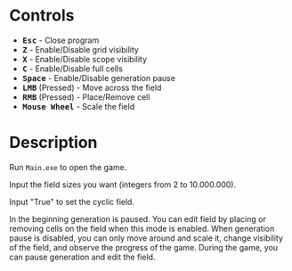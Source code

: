 # Controls
- <kbd>**Esc**</kbd> - Close program
- <kbd>**Z**</kbd> - Enable/Disable grid visibility
- <kbd>**X**</kbd> - Enable/Disable scope visibility
- <kbd>**C**</kbd> - Enable/Disable full cells
- <kbd>**Space**</kbd> - Enable/Disable generation pause
- <kbd>**LMB**</kbd> (Pressed) - Move across the field
- <kbd>**RMB**</kbd> (Pressed) - Place/Remove cell
- <kbd>**Mouse Wheel**</kbd> - Scale the field

# Description
Run `Main.exe` to open the game.

Input the field sizes you want (integers from 2 to 10.000.000).

Input "True" to set the cyclic field.

In the beginning generation is paused. You can edit field by placing or removing cells on the field when this mode is enabled.
When generation pause is disabled, you can only move around and scale it, change visibility of the field, and observe the progress of the game.
During the game, you can pause generation and edit the field.
